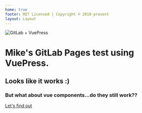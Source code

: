 ```yaml
---
home: true
footer: MIT Licensed | Copyright © 2018-present
layout: Layout
---
```


<hero>
    <img :src="$withBase('/hero.png')" alt="GitLab + VuePress">
</hero>

# Mike's GitLab Pages test using VuePress.
## Looks like it works :)


### But what about vue components...do they still work??

[Let's find out](/comptest.html)
